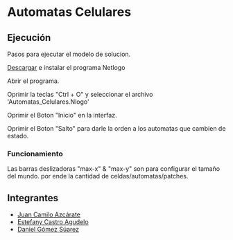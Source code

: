 # Automatas Celulares


## Ejecución

Pasos para ejecutar el modelo de solucion.

[Descargar](https://ccl.northwestern.edu/netlogo/download.shtml) e instalar el programa Netlogo

Abrir el programa.

Oprimir la teclas "Ctrl + O" y seleccionar el archivo 'Automatas\_Celulares.Nlogo'

Oprimir el Boton "Inicio" en la interfaz.

Oprimir el Boton "Salto" para darle la orden a los automatas que cambien de estado.

### Funcionamiento

Las barras deslizadoras "max-x" & "max-y" son para configurar el tamaño del mundo. por ende la cantidad de celdas/automatas/patches.


## Integrantes

+ [Juan Camilo Azcárate](https://github.com/azcaratejuan)
+ [Estefany Castro Agudelo](https://github.com/EstefanyCastro)
+ [Daniel Gómez Súarez](https://github.com/DanielG000)

